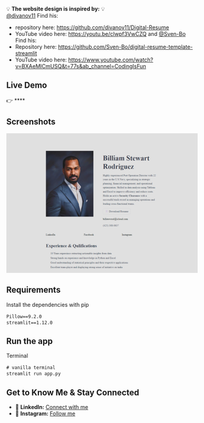 💡 **The website design is inspired by:** 💡 <br>
[@divanov11](https://github.com/divanov11)
 Find his:
- repository here: https://github.com/divanov11/Digital-Resume
- YouTube video here: https://youtu.be/clwpf3VwCZQ
and [@Sven-Bo](https://github.com/Sven-Bo)
Find his:
- Repository here: https://github.com/Sven-Bo/digital-resume-template-streamlit
- YouTube video here: https://www.youtube.com/watch?v=BXAeMICmUSQ&t=77s&ab_channel=CodingIsFun

## Live Demo
👉 ****

## Screenshots
![Demo](./assets/Screenshot.png?raw=true "Demo")

## Requirements
Install the dependencies with pip
```
Pillow==9.2.0
streamlit==1.12.0
```

## Run the app
Terminal
```
# vanilla terminal
streamlit run app.py
```

## Get to Know Me & Stay Connected
- 💼 **LinkedIn:** [Connect with me](https://linkedin.com/in/billiamstewartrodriguez)
- 📸 **Instagram:** [Follow me](https://instagram.com/djcalanco)



